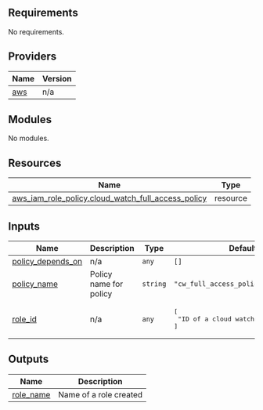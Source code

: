 ## Requirements

No requirements.

## Providers

| Name | Version |
|------|---------|
| <a name="provider_aws"></a> [aws](#provider\_aws) | n/a |

## Modules

No modules.

## Resources

| Name | Type |
|------|------|
| [aws_iam_role_policy.cloud_watch_full_access_policy](https://registry.terraform.io/providers/hashicorp/aws/latest/docs/resources/iam_role_policy) | resource |

## Inputs

| Name | Description | Type | Default | Required |
|------|-------------|------|---------|:--------:|
| <a name="input_policy_depends_on"></a> [policy\_depends\_on](#input\_policy\_depends\_on) | n/a | `any` | `[]` | no |
| <a name="input_policy_name"></a> [policy\_name](#input\_policy\_name) | Policy name for policy | `string` | `"cw_full_access_policy"` | no |
| <a name="input_role_id"></a> [role\_id](#input\_role\_id) | n/a | `any` | <pre>[<br>  "ID of a cloud watch role created."<br>]</pre> | no |

## Outputs

| Name | Description |
|------|-------------|
| <a name="output_role_name"></a> [role\_name](#output\_role\_name) | Name of a role created |
